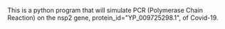 This is a python program that will simulate PCR (Polymerase  Chain  Reaction) on the nsp2 gene, protein_id="YP_009725298.1", of Covid-19.
